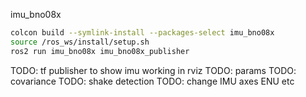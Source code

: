 imu_bno08x
```sh
colcon build --symlink-install --packages-select imu_bno08x
source /ros_ws/install/setup.sh
ros2 run imu_bno08x imu_bno08x_publisher
```

TODO: tf publisher to show imu working in rviz
TODO: params
TODO: covariance
TODO: shake detection
TODO: change IMU axes ENU etc